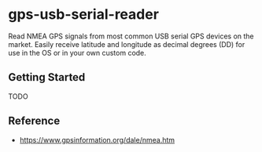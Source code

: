 # gps-usb-serial-reader

Read NMEA GPS signals from most common USB serial GPS devices on the market. Easily receive latitude and longitude as decimal degrees (DD) for use in the OS or in your own custom code.

## Getting Started

TODO

## Reference

* https://www.gpsinformation.org/dale/nmea.htm

